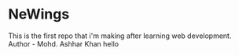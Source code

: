 # NeWings
This is the first repo that i'm making after learning web development.
<br>
Author - Mohd. Ashhar Khan 
hello
